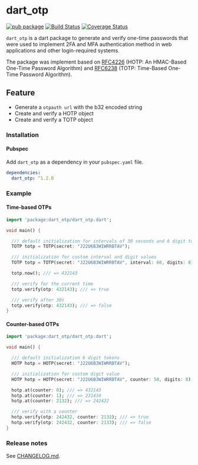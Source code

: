 # dart_otp

[![pub package](https://img.shields.io/pub/v/dart_otp.svg)](https://pub.dev/packages/dart_otp)
[![Build Status](https://travis-ci.org/BrunoMiguens/dart_otp.svg?branch=master)](https://travis-ci.org/BrunoMiguens/dart_otp)
[![Coverage Status](https://coveralls.io/repos/github/BrunoMiguens/dart_otp/badge.svg?branch=master)](https://coveralls.io/github/BrunoMiguens/dart_otp?branch=master)

`dart_otp` is a dart package to generate and verify one-time passwords that were used to implement 2FA and MFA authentication method in web applications and other login-required systems.

The package was implement based on [RFC4226](https://tools.ietf.org/html/rfc4226) (HOTP: An HMAC-Based One-Time Password Algorithm) and [RFC6238](https://tools.ietf.org/html/rfc6238) (TOTP: Time-Based One-Time Password Algorithm).

## Feature

* Generate a `otpauth url` with the b32 encoded string
* Create and verify a HOTP object
* Create and verify a TOTP object

### Installation

#### Pubspec

Add `dart_otp` as a dependency in your `pubspec.yaml` file.

```yaml
dependencies:
  dart_otp: ^1.2.0
```

### Example

#### Time-based OTPs

```dart
import 'package:dart_otp/dart_otp.dart';

void main() {

  /// default initialization for intervals of 30 seconds and 6 digit tokens
  TOTP totp = TOTP(secret: "J22U6B3WIWRRBTAV");

  /// initialization for custom interval and digit values
  TOTP totp = TOTP(secret: "J22U6B3WIWRRBTAV", interval: 60, digits: 8);

  totp.now(); /// => 432143

  /// verify for the current time
  totp.verify(otp: 432143); /// => true

  /// verify after 30s
  totp.verify(otp: 432143); /// => false
}
```

#### Counter-based OTPs

```dart
import 'package:dart_otp/dart_otp.dart';

void main() {

  /// default initialization 6 digit tokens
  HOTP hotp = HOTP(secret: "J22U6B3WIWRRBTAV");

  /// initialization for custom digit value
  HOTP hotp = HOTP(secret: "J22U6B3WIWRRBTAV", counter: 50, digits: 8);

  hotp.at(counter: 0); /// => 432143
  hotp.at(counter: 1); /// => 231434
  hotp.at(counter: 2132); /// => 242432

  /// verify with a counter
  hotp.verify(otp: 242432, counter: 2132); /// => true
  hotp.verify(otp: 242432, counter: 2133); /// => false
}
```

### Release notes

See [CHANGELOG.md](./CHANGELOG.md).

